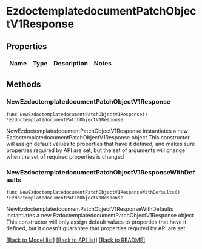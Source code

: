 # EzdoctemplatedocumentPatchObjectV1Response

## Properties

Name | Type | Description | Notes
------------ | ------------- | ------------- | -------------

## Methods

### NewEzdoctemplatedocumentPatchObjectV1Response

`func NewEzdoctemplatedocumentPatchObjectV1Response() *EzdoctemplatedocumentPatchObjectV1Response`

NewEzdoctemplatedocumentPatchObjectV1Response instantiates a new EzdoctemplatedocumentPatchObjectV1Response object
This constructor will assign default values to properties that have it defined,
and makes sure properties required by API are set, but the set of arguments
will change when the set of required properties is changed

### NewEzdoctemplatedocumentPatchObjectV1ResponseWithDefaults

`func NewEzdoctemplatedocumentPatchObjectV1ResponseWithDefaults() *EzdoctemplatedocumentPatchObjectV1Response`

NewEzdoctemplatedocumentPatchObjectV1ResponseWithDefaults instantiates a new EzdoctemplatedocumentPatchObjectV1Response object
This constructor will only assign default values to properties that have it defined,
but it doesn't guarantee that properties required by API are set


[[Back to Model list]](../README.md#documentation-for-models) [[Back to API list]](../README.md#documentation-for-api-endpoints) [[Back to README]](../README.md)


